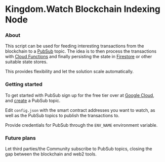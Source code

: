 # Kingdom.Watch Blockchain Indexing Node

### About
This script can be used for feeding interesting transactions from the blockchain to a 
[PubSub](https://cloud.google.com/pubsub) topic. The idea is to then process the transactions with 
[Cloud Functions](https://cloud.google.com/functions) and finally persisting the state in
[Firestore](https://cloud.google.com/firestore) or other suitable state stores.

This provides flexibility and let the solution scale automatically. 


### Getting started
To get started with PubSub sign up for the free tier over at [Google Cloud](https://cloud.google.com), and 
[create](https://console.cloud.google.com/cloudpubsub/topic/) a PubSub topic.

Edit `config.json` with the smart contract addresses you want to watch, as well as the PubSub topics to publish the 
transactions to.

Provide credentials for PubSub through the `ENV_NAME` environment variable.

### Future plans
Let third parties/the Community subscribe to PubSub topics, closing the gap between the blockchain and web2 tools.

